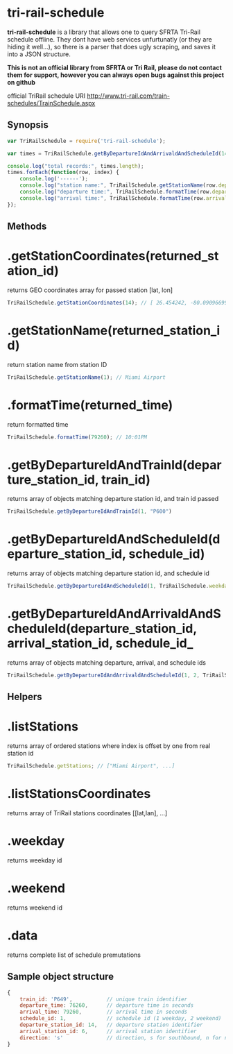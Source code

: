 # tri-rail-schedule

**tri-rail-schedule** is a library that allows one to query SFRTA Tri-Rail schedule offline. They dont have web services unfurtunatly (or they are hiding it well...), so there is a parser that does ugly scraping, and saves it into a JSON structure.

**This is not an official library from SFRTA or Tri Rail, please do not contact them for support, however you can always open bugs against this project on github**

official TriRail schedule URI <http://www.tri-rail.com/train-schedules/TrainSchedule.aspx>

## Synopsis

```javascript
var TriRailSchedule = require('tri-rail-schedule');

var times = TriRailSchedule.getByDepartureIdAndArrivaldAndScheduleId(14, 6, TriRailSchedule.weekday);

console.log("total records:", times.length);
times.forEach(function(row, index) {
    console.log('------');
    console.log("station name:", TriRailSchedule.getStationName(row.departure_station_id));
    console.log("departure time:", TriRailSchedule.formatTime(row.departure_time));
    console.log("arrival time:", TriRailSchedule.formatTime(row.arrival_time));
});
```

## Methods
# .getStationCoordinates(returned_station_id)
returns GEO coordinates array for passed station [lat, lon]

```javascript
TriRailSchedule.getStationCoordinates(14); // [ 26.454242, -80.09096699999999 ]
```

# .getStationName(returned_station_id)
return station name from station ID

```javascript
TriRailSchedule.getStationName(1); // Miami Airport 
```

# .formatTime(returned_time)
return formatted time

```javascript
TriRailSchedule.formatTime(79260); // 10:01PM
```

# .getByDepartureIdAndTrainId(departure_station_id, train_id)
returns array of objects matching departure station id, and train id passed

```javascript
TriRailSchedule.getByDepartureIdAndTrainId(1, "P600")
```

# .getByDepartureIdAndScheduleId(departure_station_id, schedule_id)
returns array of objects matching departure station id, and schedule id

```javascript
TriRailSchedule.getByDepartureIdAndScheduleId(1, TriRailSchedule.weekday)
```

# .getByDepartureIdAndArrivaldAndScheduleId(departure_station_id, arrival_station_id, schedule_id_
returns array of objects matching departure, arrival, and schedule ids

```javascript
TriRailSchedule.getByDepartureIdAndArrivaldAndScheduleId(1, 2, TriRailSchedule.weekday)
```

## Helpers

# .listStations
returns array of ordered stations where index is offset by one from real station id

```javascript
TriRailSchedule.getStations; // ["Miami Airport", ...]
```

# .listStationsCoordinates
returns array of TriRail stations coordinates [[lat,lan], ...]


# .weekday
returns weekday id

# .weekend
returns weekend id

# .data
returns complete list of schedule premutations

## Sample object structure

```javascript
{ 
    train_id: 'P649',           // unique train identifier
    departure_time: 76260,      // departure time in seconds
    arrival_time: 79260,        // arrival time in seconds
    schedule_id: 1,             // schedule id (1 weekday, 2 weekend)
    departure_station_id: 14,   // departure station identifier
    arrival_station_id: 6,      // arrival station identifier
    direction: 's'              // direction, s for southbound, n for northbound
}
```
